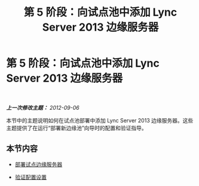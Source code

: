 ﻿---
title: 第 5 阶段：向试点池中添加 Lync Server 2013 边缘服务器
TOCTitle: 第 5 阶段：向试点池中添加 Lync Server 2013 边缘服务器
ms:assetid: d2fd0a2f-8fec-4f86-a5b0-7f7d03172016
ms:mtpsurl: https://technet.microsoft.com/zh-cn/library/JJ205266(v=OCS.15)
ms:contentKeyID: 49314333
ms.date: 05/19/2016
mtps_version: v=OCS.15
ms.translationtype: HT
---

# 第 5 阶段：向试点池中添加 Lync Server 2013 边缘服务器

 

_**上一次修改主题：** 2012-09-06_

本节中的主题说明如何在试点池部署中添加 Lync Server 2013 边缘服务器。这些主题提供了在运行“部署新边缘池”向导时的配置和验证指导。

## 本节内容

  - [部署试点边缘服务器](deploy-pilot-edge-server.md)

  - [验证配置设置](verify-configuration-settings.md)

